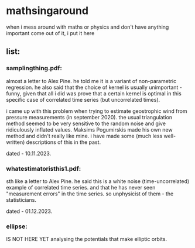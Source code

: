 # mathsingaround
when i mess around with maths or physics and don't have anything important come out of it, i put it here

## list:
### samplingthing.pdf:

almost a letter to Alex Pine.
he told me it is a variant of non-parametric regression.
he also said that the choice of kernel is usually unimportant - funny, given that all i did was prove that a certain kernel is optimal in this specific case of correlated time series (but uncorrelated times).

i came up with this problem when trying to estimate geostrophic wind from pressure measurements (in september 2020). the usual triangulation method seemed to be very sensitive to the random noise and give ridiculously inflated values. Maksims Pogumirskis made his own new method and didn't really like mine. i have made some (much less well-written) descriptions of this in the past.

dated - 10.11.2023.


### whatestimatoristhis1.pdf:

sth like a letter to Alex Pine.
he said this is a white noise (time-uncorrelated) example of correlated time series. and that he has never seen "measurement errors" in the time series. so unphysicist of them - the statisticians.

dated - 01.12.2023.


### ellipse:

IS NOT HERE YET
analysing the potentials that make elliptic orbits.
